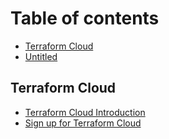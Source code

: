 # Table of contents

* [Terraform Cloud](README.md)
* [Untitled](untitled.md)

## Terraform Cloud

* [Terraform Cloud Introduction](terraform-cloud/terraform-cloud-introduction.md)
* [Sign up for Terraform Cloud](terraform-cloud/sign-up-for-terraform-cloud-1.md)

